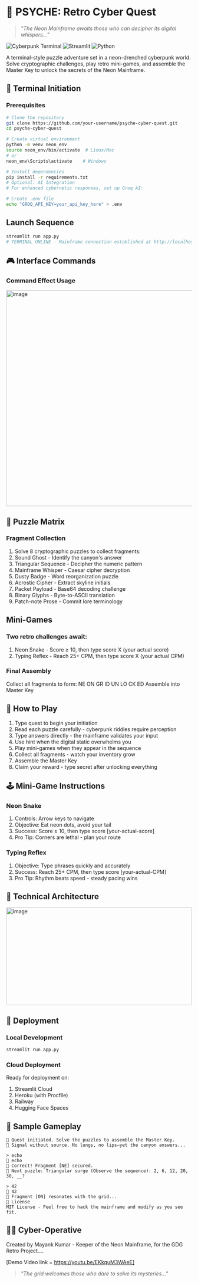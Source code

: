# 🧠 PSYCHE: Retro Cyber Quest

> *"The Neon Mainframe awaits those who can decipher its digital whispers..."*

![Cyberpunk Terminal](https://img.shields.io/badge/Theme-Retro__Cyberpunk-39ff14?style=for-the-badge)
![Streamlit](https://img.shields.io/badge/Built_with-Streamlit-FF4B4B?style=for-the-badge)
![Python](https://img.shields.io/badge/Python-3.8%2B-3776AB?style=for-the-badge)

A terminal-style puzzle adventure set in a neon-drenched cyberpunk world. Solve cryptographic challenges, play retro mini-games, and assemble the Master Key to unlock the secrets of the Neon Mainframe.

## 🌌 Terminal Initiation

### Prerequisites

```bash
# Clone the repository
git clone https://github.com/your-username/psyche-cyber-quest.git
cd psyche-cyber-quest
```
```bash
# Create virtual environment
python -m venv neon_env
source neon_env/bin/activate  # Linux/Mac
# or
neon_env\Scripts\activate    # Windows
```
```bash
# Install dependencies
pip install -r requirements.txt
# Optional: AI Integration
# For enhanced cybernetic responses, set up Groq AI:
```
```bash
# Create .env file
echo "GROQ_API_KEY=your_api_key_here" > .env
```

## Launch Sequence
```bash
streamlit run app.py
# TERMINAL ONLINE - Mainframe connection established at http://localhost:8501
```

## 🎮 Interface Commands
### Command	Effect	Usage

<img width="569" height="586" alt="image" src="https://github.com/user-attachments/assets/02485b9c-656a-4eae-8122-ff65c4426d8a" />


## 🧩 Puzzle Matrix
### Fragment Collection
1. Solve 8 cryptographic puzzles to collect fragments:
2. Sound Ghost - Identify the canyon's answer
3. Triangular Sequence - Decipher the numeric pattern
4. Mainframe Whisper - Caesar cipher decryption
5. Dusty Badge - Word reorganization puzzle
6. Acrostic Cipher - Extract skyline initials
7. Packet Payload - Base64 decoding challenge
8. Binary Glyphs - Byte-to-ASCII translation
9. Patch-note Prose - Commit lore terminology

## Mini-Games
### Two retro challenges await:

1. Neon Snake - Score ≥ 10, then type score X (your actual score)
2. Typing Reflex - Reach 25+ CPM, then type score X (your actual CPM)

### Final Assembly
Collect all fragments to form: NE ON GR ID UN LO CK ED
Assemble into Master Key

## 🎯 How to Play
1. Type quest to begin your initiation
2. Read each puzzle carefully - cyberpunk riddles require perception
3. Type answers directly - the mainframe validates your input
4. Use hint when the digital static overwhelms you
5. Play mini-games when they appear in the sequence
6. Collect all fragments - watch your inventory grow
7. Assemble the Master Key
8. Claim your reward - type secret after unlocking everything

## 🕹️ Mini-Game Instructions
### Neon Snake
1. Controls: Arrow keys to navigate
2. Objective: Eat neon dots, avoid your tail
3. Success: Score ≥ 10, then type score [your-actual-score]
4. Pro Tip: Corners are lethal - plan your route

### Typing Reflex
1. Objective: Type phrases quickly and accurately
3. Success: Reach 25+ CPM, then type score [your-actual-CPM]
3. Pro Tip: Rhythm beats speed - steady pacing wins

## 🔧 Technical Architecture

<img width="503" height="265" alt="image" src="https://github.com/user-attachments/assets/f4afc738-41ae-46bd-a3f3-9d86ed1919fa" />

## 🚀 Deployment
### Local Development
```bash
streamlit run app.py
```

### Cloud Deployment
Ready for deployment on:
1. Streamlit Cloud
2. Heroku (with Procfile)
3. Railway
4. Hugging Face Spaces

## 🎲 Sample Gameplay

```> quest
🤖 Quest initiated. Solve the puzzles to assemble the Master Key.
🤖 Signal without source. No lungs, no lips—yet the canyon answers...
```

```
> echo
🧑 echo
🤖 Correct! Fragment [NE] secured.
🤖 Next puzzle: Triangular surge (Observe the sequence): 2, 6, 12, 20, 30, __?
```

```
> 42
🧑 42
🤖 Fragment [ON] resonates with the grid...
📜 License
MIT License - Feel free to hack the mainframe and modify as you see fit.
```

## 👨‍💻 Cyber-Operative
Created by Mayank Kumar - Keeper of the Neon Mainframe, for the GDG Retro Project....

[Demo Video link = https://youtu.be/EKkquM3WAeE]

> *"The grid welcomes those who dare to solve its mysteries..."*







